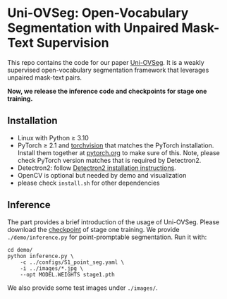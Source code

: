 # Uni-OVSeg: Open-Vocabulary Segmentation with Unpaired Mask-Text Supervision

This repo contains the code for our paper [Uni-OVSeg](https://derrickwang005.github.io/Uni-OVSeg.pytorch/).
It is a weakly supervised open-vocabulary segmentation framework that leverages unpaired mask-text pairs.

<!-- Our code will be released soon! -->
**Now, we release the inference code and checkpoints for stage one training.**


## Installation
- Linux with Python ≥ 3.10
- PyTorch ≥ 2.1 and [torchvision](https://github.com/pytorch/vision/) that matches the PyTorch installation.
  Install them together at [pytorch.org](https://pytorch.org) to make sure of this. Note, please check
  PyTorch version matches that is required by Detectron2.
- Detectron2: follow [Detectron2 installation instructions](https://detectron2.readthedocs.io/tutorials/install.html).
- OpenCV is optional but needed by demo and visualization
- please check `install.sh` for other dependencies


## Inference
The part provides a brief introduction of the usage of Uni-OVSeg.
Please download the [checkpoint](https://drive.google.com/file/d/1LefU25dxFtuPQ5_oA-18_qwKbCQ8wiF9/view?usp=sharing) of stage one training.
We provide `./demo/inference.py` for point-promptable segmentation.
Run it with:

```
cd demo/
python inference.py \
    -c ../configs/S1_point_seg.yaml \
    -i ../images/*.jpg \
    --opt MODEL.WEIGHTS stage1.pth
```

We also provide some test images under `./images/`.